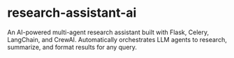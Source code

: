 # research-assistant-ai
An AI-powered multi-agent research assistant built with Flask, Celery, LangChain, and CrewAI. Automatically orchestrates LLM agents to research, summarize, and format results for any query.
